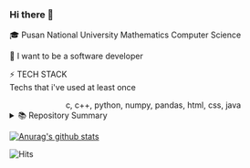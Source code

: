 ### Hi there 👋

<!--
**LEE-Yerim/LEE-Yerim** is a ✨ _special_ ✨ repository because its `README.md` (this file) appears on your GitHub profile.

Here are some ideas to get you started:

- 🔭 I’m currently working on ...
- 🌱 I’m currently learning ...
- 👯 I’m looking to collaborate on ...
- 🤔 I’m looking for help with ...
- 💬 Ask me about ...
- 📫 How to reach me: ...
- 😄 Pronouns: ...
- ⚡ Fun fact: ...
-->

🎓 Pusan National University Mathematics Computer Science

🧡 I want to be a software developer

⚡ TECH STACK   
Techs that i've used at least once
<div align=center>c, c++, python, numpy, pandas, html, css, java</div>

<!--
🏆 Award
- updating..

📃 License
- updating..
-->

<details><summary>📚 Repository Summary</summary>
 <p>
  
  NEXT-STEP missions
1. baseball-game precourse [repo](https://github.com/LEE-Yerim/java-baseball-precourse)
2. racingcar-game [repo](https://github.com/LEE-Yerim/java-racingcar)
3. lotto [repo](https://github.com/LEE-Yerim/java-lotto)
4. blackjack [repo](https://github.com/LEE-Yerim/java-blackjack)

STUDY
  
 </p>
 </details>

[![Anurag's github stats](https://github-readme-stats.vercel.app/api?username=LEE-Yerim)](https://github.com/anuraghazra/github-readme-stats)
 
![Hits](https://hits.seeyoufarm.com/api/count/incr/badge.svg?url=https%3A%2F%2Fgithub.com%2FLEE-Yerim&count_bg=%2379C83D&title_bg=%23555555&icon=&icon_color=%23E7E7E7&title=hits&edge_flat=false)

